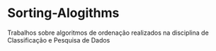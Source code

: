 # Sorting-Alogithms
Trabalhos sobre algoritmos de ordenação realizados na disciplina de Classificação e Pesquisa de Dados
